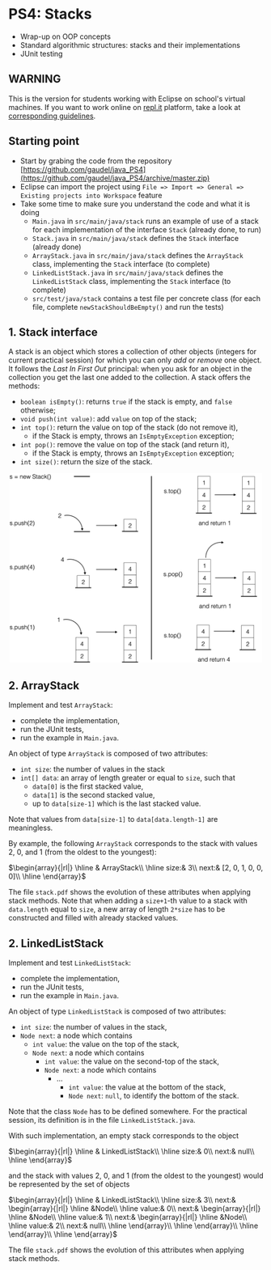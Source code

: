 # PS4: Stacks
* Wrap-up on OOP concepts
* Standard algorithmic structures: stacks and their implementations
* JUnit testing

## WARNING
This is the version for students working with Eclipse on school's virtual machines. If you want to work online on [repl.it](https://www.repl.it) platform, take a look at [corresponding guidelines](guidelines_for_online_practical_session.md).


## Starting point

* Start by grabing the code from the repository [https://github.com/gaudel/java_PS4](https://github.com/gaudel/java_PS4/archive/master.zip)
* Eclipse can import the project using `File => Import => General => Existing projects into Workspace` feature
* Take some time to make sure you understand the code and what it is doing	
	* `Main.java` in `src/main/java/stack` runs an example of use of a stack for each implementation of the interface `Stack` (already done, to run)
	* `Stack.java` in `src/main/java/stack` defines the `Stack` interface (already done)
	* `ArrayStack.java` in `src/main/java/stack` defines the `ArrayStack` class, implementing the `Stack` interface (to complete)
	* 	`LinkedListStack.java` in `src/main/java/stack` defines the `LinkedListStack` class, implementing the `Stack` interface (to complete)
	*  `src/test/java/stack` contains a test file per concrete class (for each file, complete `newStackShouldBeEmpty()` and run the tests)


## 1. Stack interface
A stack is an object which stores a collection of other objects (integers for current practical session) for which you can only *add* or *remove* one object. It follows the *Last In First Out* principal: when you ask for an object in the collection you get the last one added to the collection. A stack offers the methods:

* `boolean isEmpty()`: returns `true` if the stack is empty, and `false` otherwise;
* `void push(int value)`: add `value` on top of the stack;
* `int top()`: return the value on top of the stack (do not remove it),
	* if the Stack is empty, throws an `IsEmptyException` exception;
* `int pop()`: remove the value on top of the stack (and return it),
	* if the Stack is empty, throws an `IsEmptyException` exception;
* `int size()`: return the size of the stack.

<p style="text-align: center;">
<img src="img/stack_interface.png" width="500">
</p>

## 2. ArrayStack

Implement and test `ArrayStack`:

* complete the implementation,
* run the JUnit tests,
* run the example in `Main.java`.

An object of type `ArrayStack` is composed of two attributes:

* `int size`: the number of values in the stack
* `int[] data`: an array of length greater or equal to `size`, such that
	* `data[0]` is the first stacked value,
	* `data[1]` is the second stacked value,
	* up to `data[size-1]` which is the last stacked value.

Note that values from  `data[size-1]` to `data[data.length-1]` are meaningless.

By example, the following `ArrayStack` corresponds to the stack with values 2, 0, and 1 (from the oldest to the youngest):


$\begin{array}{|rl|}
\hline
& ArrayStack\\
\hline
size:& 3\\
next:& [2, 0, 1, 0, 0, 0]\\
\hline
\end{array}$


The file `stack.pdf` shows the evolution of these attributes when applying stack methods. Note that when adding a `size+1`-th value to a stack with `data.length` equal to `size`, a new array of length `2*size` has to be constructed and filled with already stacked values.


## 2. LinkedListStack

Implement and test `LinkedListStack`:

* complete the implementation,
* run the JUnit tests,
* run the example in `Main.java`.

An object of type `LinkedListStack` is composed of two attributes:

* `int size`: the number of values in the stack,
* `Node next`: a node which contains
	* `int value`: the value on the top of the stack,
	* `Node next`: a node which contains
		* `int value`: the value on the second-top of the stack,
		* `Node next`: a node which contains
			* ...
				* `int value`: the value at the bottom of the stack,
				* `Node next`: `null`, to identify the bottom of the stack.

Note that the class `Node` has to be defined somewhere. For the practical session, its definition is in the file `LinkedListStack.java`.

With such implementation, an empty stack corresponds to the object

$\begin{array}{|rl|}
\hline
& LinkedListStack\\
\hline
size:& 0\\
next:& null\\
\hline
\end{array}$

and the stack with values 2, 0, and 1 (from the oldest to the youngest) would be represented by the set of objects


$\begin{array}{|rl|}
\hline
& LinkedListStack\\
\hline
size:& 3\\
next:& \begin{array}{|rl|}
		\hline
		&Node\\
		\hline
		value:& 0\\
		next:& \begin{array}{|rl|}
				\hline
				&Node\\
				\hline
				value:& 1\\
				next:& \begin{array}{|rl|}
						\hline
						&Node\\
						\hline
						value:& 2\\
						next:& null\\
						\hline
						\end{array}\\
				\hline
				\end{array}\\
		\hline
		\end{array}\\
\hline
\end{array}$


The file `stack.pdf` shows the evolution of this attributes when applying stack methods.
